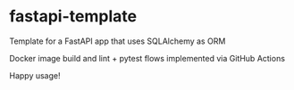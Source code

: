# fastapi-template
Template for a FastAPI app that uses SQLAlchemy as ORM

Docker image build and lint + pytest flows implemented via GitHub Actions

Happy usage!
